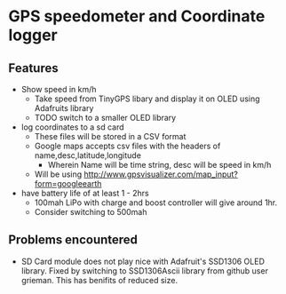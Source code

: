 # GPS speedometer and Coordinate logger

## Features

* Show speed in km/h
  * Take speed from TinyGPS libary and display it on OLED using Adafruits library
  * TODO switch to a smaller OLED library 
* log coordinates to a sd card
  * These files will be stored in a CSV format
  * Google maps accepts csv files with the headers of name,desc,latitude,longitude
    * Wherein Name will be time string, desc will be speed in km/h 
  * Will be using http://www.gpsvisualizer.com/map_input?form=googleearth
* have battery life of at least 1 - 2hrs
  * 100mah LiPo with charge and boost controller will give around 1hr. 
  * Consider switching to 500mah


## Problems encountered 

* SD Card module does not play nice with Adafruit's SSD1306 OLED library. Fixed by switching to SSD1306Ascii library from github user grieman. This has benifits of reduced size. 	

